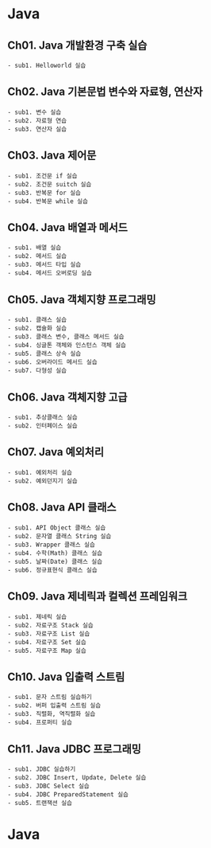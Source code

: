 # Java

## Ch01. Java 개발환경 구축 실습
	- sub1. Helloworld 실습

## Ch02. Java 기본문법 변수와 자료형, 연산자
	- sub1. 변수 실습
	- sub2. 자료형 연습
	- sub3. 연산자 실습

## Ch03. Java 제어문
	- sub1. 조건문 if 실습
	- sub2. 조건문 suitch 실습
	- sub3. 반복문 for 실습
	- sub4. 반복문 while 실습
	
## Ch04. Java 배열과 메서드
	- sub1. 배열 실습
	- sub2. 메서드 실습
	- sub3. 메서드 타입 실습
	- sub4. 메서드 오버로딩 실습
	
## Ch05. Java 객체지향 프로그래밍
	- sub1.	클래스 실습
	- sub2.	캡슐화 실습
	- sub3.	클래스 변수, 클래스 메서드 실습
	- sub4.	싱글톤 객체와 인스턴스 객체 실습
	- sub5.	클래스 상속 실습
	- sub6. 오버라이드 메서드 실습
	- sub7.	다형성 실습
	
## Ch06. Java 객체지향 고급
	- sub1.	추상클래스 실습
	- sub2.	인터페이스 실습
	
## Ch07. Java 예외처리
	- sub1.	예외처리 실습
	- sub2. 예외던지기 실습
	
## Ch08. Java API 클래스
	- sub1.	API Object 클래스 실습
	- sub2.	문자열 클래스 String 실습
	- sub3.	Wrapper 클래스 실습
	- sub4. 수학(Math) 클래스 실습
	- sub5. 날짜(Date) 클래스 실습
	- sub6.	정규표현식 클래스 실습

## Ch09. Java 제네릭과 컬렉션 프레임워크
	- sub1.	제네릭 실습
	- sub2.	자료구조 Stack 실습
	- sub3.	자료구조 List 실습
	- sub4.	자료구조 Set 실습
	- sub5.	자료구조 Map 실습

## Ch10. Java 입출력 스트림
	- sub1.	문자 스트림 실습하기
	- sub2.	버퍼 입출력 스트림 실습
	- sub3.	직렬화, 역직렬화 실습
	- sub4.	프로퍼티 실습

## Ch11. Java JDBC 프로그래밍
	- sub1.	JDBC 실습하기
	- sub2.	JDBC Insert, Update, Delete 실습
	- sub3.	JDBC Select 실습
	- sub4.	JDBC PreparedStatement 실습
	- sub5.	트랜잭션 실습
	


# Java
